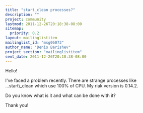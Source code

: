 ```yaml
---
title: "start_clean processes?"
description: ""
project: community
lastmod: 2011-12-26T20:18:38-08:00
sitemap:
  priority: 0.2
layout: mailinglistitem
mailinglist_id: "msg06073"
author_name: "Denis Barishev"
project_section: "mailinglistitem"
sent_date: 2011-12-26T20:18:38-08:00
---
```


Hello!

I've faced a problem recently. There are strange processes like 
...start\\_clean which use 100% of CPU. My riak version is 0.14.2.

Do you know what is it and what can be done with it?

Thank you!

